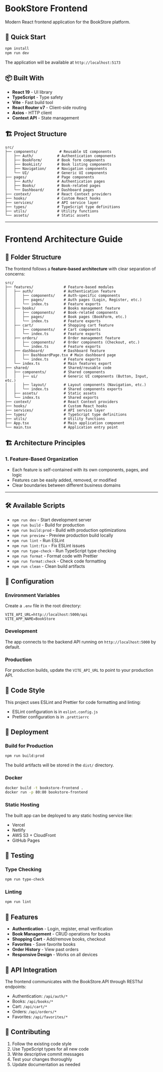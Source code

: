# BookStore Frontend

Modern React frontend application for the BookStore platform.

## 🚀 Quick Start

```bash
npm install
npm run dev
```

The application will be available at `http://localhost:5173`

## 📦 Built With

- **React 19** - UI library
- **TypeScript** - Type safety
- **Vite** - Fast build tool
- **React Router v7** - Client-side routing
- **Axios** - HTTP client
- **Context API** - State management

## 🏗️ Project Structure

```
src/
├── components/          # Reusable UI components
│   ├── Auth/           # Authentication components
│   ├── BookForm/       # Book form components
│   ├── BookList/       # Book listing components
│   ├── Navigation/     # Navigation components
│   └── UI/             # Generic UI components
├── pages/              # Page components
│   ├── Auth/           # Authentication pages
│   ├── Books/          # Book-related pages
│   └── Dashboard/      # Dashboard pages
├── context/            # React Context providers
├── hooks/              # Custom React hooks
├── services/           # API service layer
├── types/              # TypeScript type definitions
├── utils/              # Utility functions
└── assets/             # Static assets
```

---

# Frontend Architecture Guide

## 📁 Folder Structure

The frontend follows a **feature-based architecture** with clear separation of concerns:

```
src/
├── features/              # Feature-based modules
│   ├── auth/              # Authentication feature
│   │   ├── components/    # Auth-specific components
│   │   ├── pages/         # Auth pages (Login, Register, etc.)
│   │   └── index.ts       # Feature exports
│   ├── books/             # Books management feature
│   │   ├── components/    # Book-related components
│   │   ├── pages/         # Book pages (BookForm, etc.)
│   │   └── index.ts       # Feature exports
│   ├── cart/              # Shopping cart feature
│   │   ├── components/    # Cart components
│   │   └── index.ts       # Feature exports
│   ├── orders/            # Order management feature
│   │   ├── components/    # Order components (Checkout, etc.)
│   │   └── index.ts       # Feature exports
│   ├── dashboard/         # Dashboard feature
│   │   ├── DashboardPage.tsx # Main dashboard page
│   │   └── index.ts       # Feature exports
│   └── index.ts           # Main features export
├── shared/                # Shared/reusable code
│   ├── components/        # Shared components
│   │   ├── ui/            # Generic UI components (Button, Input, etc.)
│   │   ├── layout/        # Layout components (Navigation, etc.)
│   │   └── index.ts       # Shared components exports
│   ├── assets/            # Static assets
│   └── index.ts           # Shared exports
├── context/               # React Context providers
├── hooks/                 # Custom React hooks
├── services/              # API service layer
├── types/                 # TypeScript type definitions
├── utils/                 # Utility functions
├── App.tsx                # Main application component
└── main.tsx               # Application entry point
```

## 🏗️ Architecture Principles

### 1. **Feature-Based Organization**
- Each feature is self-contained with its own components, pages, and logic
- Features can be easily added, removed, or modified
- Clear boundaries between different business domains

---

## 🛠️ Available Scripts

- `npm run dev` - Start development server
- `npm run build` - Build for production
- `npm run build:prod` - Build with production optimizations
- `npm run preview` - Preview production build locally
- `npm run lint` - Run ESLint
- `npm run lint:fix` - Fix ESLint issues
- `npm run type-check` - Run TypeScript type checking
- `npm run format` - Format code with Prettier
- `npm run format:check` - Check code formatting
- `npm run clean` - Clean build artifacts

## 🔧 Configuration

### Environment Variables

Create a `.env` file in the root directory:

```env
VITE_API_URL=http://localhost:5000/api
VITE_APP_NAME=BookStore
```

### Development

The app connects to the backend API running on `http://localhost:5000` by default.

### Production

For production builds, update the `VITE_API_URL` to point to your production API.

## 🎨 Code Style

This project uses ESLint and Prettier for code formatting and linting:

- ESLint configuration is in `eslint.config.js`
- Prettier configuration is in `.prettierrc`

## 🚀 Deployment

### Build for Production

```bash
npm run build:prod
```

The build artifacts will be stored in the `dist/` directory.

### Docker

```bash
docker build -t bookstore-frontend .
docker run -p 80:80 bookstore-frontend
```

### Static Hosting

The built app can be deployed to any static hosting service like:
- Vercel
- Netlify
- AWS S3 + CloudFront
- GitHub Pages

## 🧪 Testing

### Type Checking

```bash
npm run type-check
```

### Linting

```bash
npm run lint
```

## 📱 Features

- **Authentication** - Login, register, email verification
- **Book Management** - CRUD operations for books
- **Shopping Cart** - Add/remove books, checkout
- **Favorites** - Save favorite books
- **Order History** - View past orders
- **Responsive Design** - Works on all devices

## 🔗 API Integration

The frontend communicates with the BookStore.API through RESTful endpoints:

- Authentication: `/api/auth/*`
- Books: `/api/books/*`
- Cart: `/api/cart/*`
- Orders: `/api/orders/*`
- Favorites: `/api/favorites/*`

## 🤝 Contributing

1. Follow the existing code style
2. Use TypeScript types for all new code
3. Write descriptive commit messages
4. Test your changes thoroughly
5. Update documentation as needed
